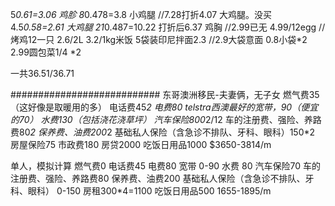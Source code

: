 5*0.61=3.06 鸡胗
8*0.478=3.8 小鸡腿
//7.28打折4.07 大鸡腿。没买
4.5*0.58=2.61 大鸡腿
21*0.487=10.22 打折后6.37 鸡胸
//2.99已无
4.99/12egg
//烤鸡12一只
2.6/2L
3.2/1kg米饭
5袋装印尼拌面2.3
//2.9大袋意面
0.8小袋*2 
2.99圆包菜1/4  *2

一共36.51/36.71


###########################
东哥澳洲移民-夫妻俩，无子女
燃气费35（这好像是取暖用的多）
电话费45*2 
电费80
telstra西澳最好的宽带，90（便宜的70）
水费130（包括浇花浇草坪）
汽车保险800*2/12
车的注册费、强险、养路费80*2
保养费、油费200*2
基础私人保险（含急诊不排队、牙科、眼科）150*2
房屋保险75
市政费180
房贷2000
吃饭日用品1000
$3650-3814/m

单人，模拟计算
燃气费0
电话费45
电费80
宽带 0-90
水费 80
汽车保险70
车的注册费、强险、养路费80
保养费、油费200
基础私人保险（含急诊不排队、牙科、眼科） 0-150
房租300*4=1100
吃饭日用品500
1655-1895/m